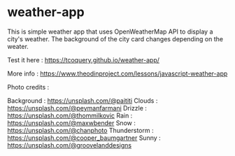 # weather-app

This is simple weather app that uses OpenWeatherMap API to display a city's weather. The background of the city card changes depending on the weater.

Test it here : https://tcoquery.github.io/weather-app/

More info : https://www.theodinproject.com/lessons/javascript-weather-app

Photo credits : 

Background : https://unsplash.com/@paititi
Clouds : https://unsplash.com/@peymanfarmani
Drizzle : https://unsplash.com/@thommilkovic
Rain : https://unsplash.com/@maxwbender
Snow : https://unsplash.com/@chanphoto
Thunderstorm : https://unsplash.com/@cooper_baumgartner
Sunny : https://unsplash.com/@groovelanddesigns
